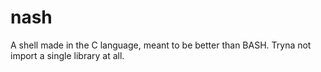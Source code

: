 # nash
A shell made in the C language, meant to be better than BASH. Tryna not import a single library at all.
